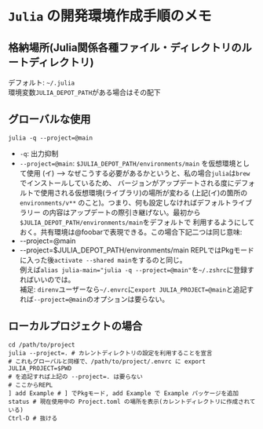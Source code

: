 # `Julia` の開発環境作成手順のメモ
## 格納場所(Julia関係各種ファイル・ディレクトリのルートディレクトリ)
デフォルト: `~/.julia`  
環境変数`JULIA_DEPOT_PATH`がある場合はその配下

## グローバルな使用

```shell
julia -q --project=@main
```

- `-q`: 出力抑制
- `--project=@main`: `$JULIA_DEPOT_PATH/environments/main` を仮想環境として使用 (イ)
--> なぜこうする必要があるかというと、私の場合`julia`は`brew`でインストールしているため、
バージョンがアップデートされる度にデフォルトで使用される仮想環境(ライブラリ)の場所が変わる
(上記(イ)の箇所の`environments/v**` のこと)。つまり、何も設定しなければデフォルトライブラリー
の内容はアップデートの際引き継げない。最初から`$JULIA_DEPOT_PATH/environments/main`をデフォルトで
利用するようにしておく。共有環境は@foobarで表現できる。この場合下記二つは同じ意味:
- --project=@main
- --project=$JULIA_DEPOT_PATH/environments/main
REPLではPkgモードに入った後`activate --shared main`をするのと同じ。  
例えば`alias julia-main="julia -q --project=@main"`を`~/.zshrc`に登録すればいいのでは。  
補足: `direnv`ユーザーなら`~/.envrc`に`export JULIA_PROJECT=@main`と追記すれば`--project=@main`のオプションは要らない。

## ローカルプロジェクトの場合

```shell
cd /path/to/project
julia --project=. # カレントディレクトリの設定を利用することを宣言
# これもグローバルと同様で、/path/to/project/.envrc に export JULIA_PROJECT=$PWD
# を追記すれば上記の --project=. は要らない
# ここからREPL
] add Example # ] でPkgモード, add Example で Example パッケージを追加
status # 現在使用中の Project.toml の場所を表示(カレントディレクトリに作成されている)
Ctrl-D # 抜ける
```
